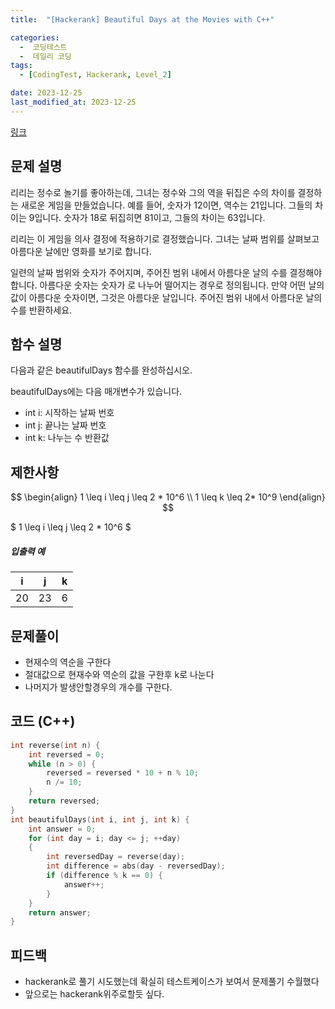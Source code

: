 ```yaml
---
title:  "[Hackerank] Beautiful Days at the Movies with C++" 

categories:
  -  코딩테스트
  -  데일리 코딩
tags:
  - [CodingTest, Hackerank, Level_2]

date: 2023-12-25
last_modified_at: 2023-12-25
---
```


[링크](https://www.hackerrank.com/challenges/beautiful-days-at-the-movies/problem?isFullScreen=true)

## 문제 설명

리리는 정수로 놀기를 좋아하는데, 그녀는 정수와 그의 역을 뒤집은 수의 차이를 결정하는 새로운 게임을 만들었습니다. 예를 들어, 숫자가 12이면, 역수는 21입니다. 그들의 차이는 9입니다. 숫자가 18로 뒤집히면 81이고, 그들의 차이는 63입니다.

리리는 이 게임을 의사 결정에 적용하기로 결정했습니다. 그녀는 날짜 범위를 살펴보고 아름다운 날에만 영화를 보기로 합니다.

일련의 날짜 범위와 숫자가 주어지며, 주어진 범위 내에서 아름다운 날의 수를 결정해야 합니다. 아름다운 숫자는 숫자가 로 나누어 떨어지는 경우로 정의됩니다. 만약 어떤 날의 값이 아름다운 숫자이면, 그것은 아름다운 날입니다. 주어진 범위 내에서 아름다운 날의 수를 반환하세요.

## 함수 설명

다음과 같은 beautifulDays 함수를 완성하십시오.

beautifulDays에는 다음 매개변수가 있습니다.

- int i: 시작하는 날짜 번호 
- int j: 끝나는 날짜 번호 
- int k: 나누는 수 반환값

## 제한사항

$$
\begin{align}
	1 \leq i \leq j \leq 2 * 10^6 \\
	1 \leq k \leq 2* 10^9
	\end{align}
$$



$ 1 \leq i \leq j \leq 2 * 10^6 $

##### 입출력 예

| i    | j    | k    |
| ---- | ---- | ---- |
| 20   | 23   | 6    |



## 문제풀이

- 현재수의 역순을 구한다
- 절대값으로 현재수와 역순의 값을 구한후 k로 나눈다
- 나머지가 발생안할경우의 개수를 구한다.



## 코드 (C++) 

```cpp
int reverse(int n) {
    int reversed = 0;
    while (n > 0) {
        reversed = reversed * 10 + n % 10;
        n /= 10;
    }
    return reversed;
}
int beautifulDays(int i, int j, int k) {
    int answer = 0;
    for (int day = i; day <= j; ++day)
    {
        int reversedDay = reverse(day);
        int difference = abs(day - reversedDay);
        if (difference % k == 0) {
            answer++;
        }
    }
    return answer;
}
```

## 피드백

- hackerank로 풀기 시도했는데 확실히 테스트케이스가 보여서 문제풀기 수월했다
- 앞으로는 hackerank위주로할듯 싶다.

<script src="https://utteranc.es/client.js"
        repo="OneThingChanged/OneThingChanged.github.io"
        issue-term="pathname"
        label="utterances"
        theme="github-dark"
        crossorigin="anonymous"
        async>
</script>
